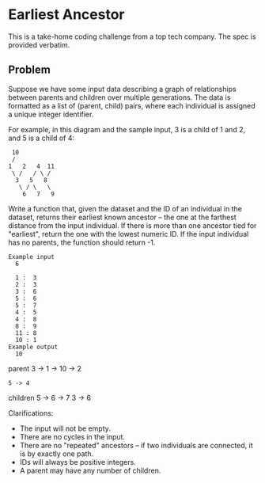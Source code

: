 # Earliest Ancestor

This is a take-home coding challenge from a top tech company. The spec is provided verbatim.


## Problem

Suppose we have some input data describing a graph of relationships between parents and children over multiple generations. The data is formatted as a list of (parent, child) pairs, where each individual is assigned a unique integer identifier.

For example, in this diagram and the sample input, 3 is a child of 1 and 2, and 5 is a child of 4:

```
 10
 /
1   2   4  11
 \ /   / \ /
  3   5   8
   \ / \   \
    6   7   9
```

Write a function that, given the dataset and the ID of an individual in the dataset, returns their earliest known ancestor – the one at the farthest distance from the input individual. If there is more than one ancestor tied for "earliest", return the one with the lowest numeric ID. If the input individual has no parents, the function should return -1.

```
Example input
  6

  1 :  3
  2 :  3
  3 :  6
  5 :  6
  5 :  7
  4 :  5
  4 :  8
  8 :  9
  11 : 8
  10 : 1
Example output
  10
```
parent
    3 -> 1 -> 10
      -> 2 
   
    5 -> 4

children
    5 -> 6
      -> 7 
    3 -> 6



Clarifications:
* The input will not be empty.
* There are no cycles in the input.
* There are no "repeated" ancestors – if two individuals are connected, it is by exactly one path.
* IDs will always be positive integers.
* A parent may have any number of children.

